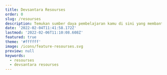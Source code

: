 ```yaml
---
title: Devsantara Resourses
order: 0
slug: /resourses
description: Temukan sumber daya pembelajaran kamu di sini yang membantu kamu berkembang lebih cepat
date: '2022-02-04T11:41:58.172Z'
lastmod: '2022-02-06T11:10:08.608Z'
featured: true
theme: '#ffffff'
image: /icons/feature-resourses.svg
preview: null
keywords:
  - resourses
  - devsantara resourses
---
```


